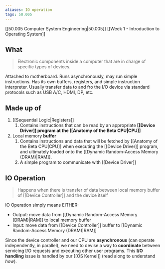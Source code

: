```yaml
---
aliases: IO operation
tags: 50.005
---
```

[[50.005 Computer System Engineering|50.005]]
[[Week 1 - Introduction to Operating System]]

## What
> Electronic components inside a computer that are in charge of specific types of devices.

Attached to motherboard. Runs asynchronously, may run simple instructions. Has its own buffers, registers, and simple instruction interpreter. Usually transfer data to and fro the I/O device via standard protocols such as USB A/C, HDMI, DP, etc.

## Made up of
1. [[Sequential Logic|Registers]]
	1. Contains instructions that can be read by an appropriate **[[Device Driver]] program at the [[Anatomy of the Beta CPU|CPU]]**
2. Local memory **buffer**
	1. Contains instructions and data that will be fetched by [[Anatomy of the Beta CPU|CPU]] when executing the [[Device Driver]] program, and ultimately loaded onto the [[Dynamic Random-Access Memory (DRAM)|RAM]].
	2. A simple program to communicate with [[Device Driver]]

## IO Operation
> Happens when there is transfer of data between local memory buffer of [[Device Controller]] and the device itself

IO Operation simply means EITHER:
- Output: move data from [[Dynamic Random-Access Memory (DRAM)|RAM]] to local memory buffer
- Input: move data from [[Device Controller]] buffer to [[Dynamic Random-Access Memory (DRAM)|RAM]]

Since the device controller and our CPU are **asynchronous** (can operate independently, in parallel), we need to devise a way to **coordinate** between servicing I/O requests and executing other user programs. This **I/O handling** issue is handled by our [[OS Kernel]] (read along to understand _how_).